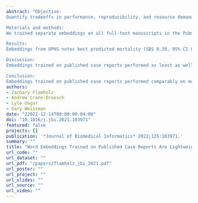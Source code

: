 ```yaml
---
abstract: "Objective: 
Quantify tradeoffs in performance, reproducibility, and resource demands across several strategies for developing clinically relevant word embeddings.

Materials and methods:
We trained separate embeddings on all full-text manuscripts in the Pubmed Central (PMC) Open Access subset, case reports therein, the English Wikipedia corpus, the Medical Information Mart for Intensive Care (MIMIC) III dataset, and all notes in the University of Pennsylvania Health System (UPHS) electronic health record. We tested embeddings in six clinically relevant tasks including mortality prediction and de-identification, and assessed performance using the scaled Brier score (SBS) and the proportion of notes successfully de-identified, respectively.

Results:
Embeddings from UPHS notes best predicted mortality (SBS 0.30, 95% CI 0.15 to 0.45) while Wikipedia embeddings performed worst (SBS 0.12, 95% CI −0.05 to 0.28). Wikipedia embeddings most consistently (78% of notes) and the full PMC corpus embeddings least consistently (48%) de-identified notes. Across all six tasks, the full PMC corpus demonstrated the most consistent performance, and the Wikipedia corpus the least. Corpus size ranged from 49 million tokens (PMC case reports) to 10 billion (UPHS).

Discussion:
Embeddings trained on published case reports performed as least as well as embeddings trained on other corpora in most tasks, and clinical corpora consistently outperformed non-clinical corpora. No single corpus produced a strictly dominant set of embeddings across all tasks and so the optimal training corpus depends on intended use.

Conclusion:
Embeddings trained on published case reports performed comparably on most clinical tasks to embeddings trained on larger corpora. Open access corpora allow training of clinically relevant, effective, and reproducible embeddings."
authors:
- Zachary Flamholz
- Andrew Crane-Droesch
- Lyle Ungar
- Gary Weissman
date: "22021-12-14T00:00:00-04:00"
doi: "10.1016/j.jbi.2021.103971"
featured: false
projects: []
publication: '*Journal of Biomedical Informatics* 2022;125:103971.'
summary: ""
title: "Word Embeddings Trained on Published Case Reports Are Lightweight, Effective for Clinical Tasks, and Free of Protected Health Information"
url_code: ""
url_dataset: ""
url_pdf: "/papers/flamholz_jbi_2021.pdf"
url_poster: ""
url_project: ""
url_slides: ""
url_source: ""
url_video: ""
---
```



